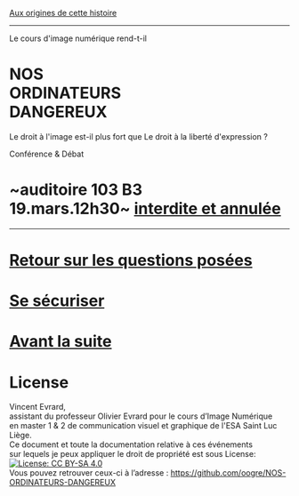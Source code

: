 [Aux origines de cette histoire](./briefing.md)
______________

Le cours d'image numérique rend-t-il
# NOS<br/>ORDINATEURS<br/>DANGEREUX

Le droit à l'image est-il plus fort que
Le droit à la liberté d'expression ?

Conférence & Débat

#  ~auditoire 103 B3<br/>19.mars.12h30~ [interdite et annulée](./email/direction/annulation.md)

_________________

# [Retour sur les questions posées](./reponse.md)

# [Se sécuriser](./securite.md)

# [Avant la suite](./attente.md)

# License
Vincent Evrard,<br/>
assistant du professeur Olivier Evrard pour le cours d’Image Numérique <br/>
en master 1 & 2 de communication visuel et graphique de l'ESA Saint Luc Liège.<br/>
Ce document et toute la documentation relative à ces événements<br/>
sur lequels je peux appliquer le droit de propriété est sous License: <br/>
[![License: CC BY-SA 4.0](https://img.shields.io/badge/License-CC%20BY--SA%204.0-lightgrey.svg)](https://creativecommons.org/licenses/by-sa/4.0/)<br/>
Vous pouvez retrouver ceux-ci à l’adresse : https://github.com/oogre/NOS-ORDINATEURS-DANGEREUX